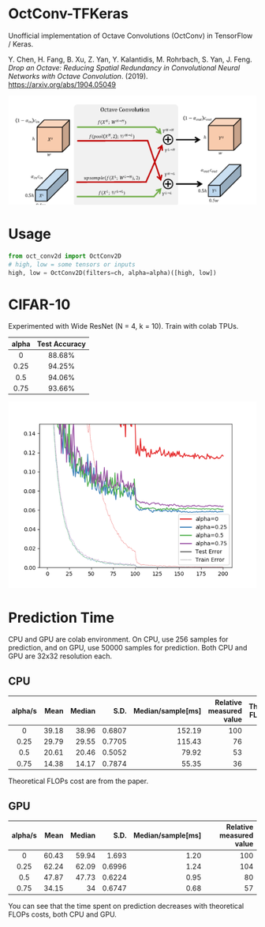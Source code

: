 # OctConv-TFKeras
Unofficial implementation of Octave Convolutions (OctConv) in TensorFlow / Keras.

Y. Chen, H. Fang, B. Xu, Z. Yan, Y. Kalantidis, M. Rohrbach, S. Yan, J. Feng. *Drop an Octave: Reducing Spatial Redundancy in Convolutional Neural Networks with Octave Convolution*. (2019). https://arxiv.org/abs/1904.05049

![](octconv_02.png)

# Usage
```python
from oct_conv2d import OctConv2D
# high, low = some tensors or inputs
high, low = OctConv2D(filters=ch, alpha=alpha)([high, low])
```

# CIFAR-10
Experimented with Wide ResNet (N = 4, k = 10). Train with colab TPUs.

| alpha | Test Accuracy |
|:-----:|:----------:|
|   0   |   88.68%   |
|  0.25 |   94.25%   |
|  0.5  |   94.06%   |
|  0.75 |   93.66%   |

![](octconv_06.png)

# Prediction Time
CPU and GPU are colab environment. On CPU, use 256 samples for prediction, and on GPU, use 50000 samples for prediction. Both CPU and GPU are 32x32 resolution each.

## CPU
| alpha/s | Mean | Median | S.D. | Median/sample[ms] | Relative measured value  | Theoretical FLOPs cost |
|:----:|-------:|-------:|---------:|---------------------:|-----------:|------------------:|
|   0  |  39.18 |  38.96 |   0.6807 |               152.19 |        100 |               100 |
| 0.25 |  29.79 |  29.55 |   0.7705 |               115.43 |         76 |                67 |
|  0.5 |  20.61 |  20.46 |   0.5052 |                79.92 |         53 |                44 |
| 0.75 |  14.38 |  14.17 |   0.7874 |                55.35 |         36 |                30 |

Theoretical FLOPs cost are from the paper.

## GPU
| alpha/s | Mean | Median | S.D. | Median/sample[ms] | Relative measured value |
|:----:|-------:|-------:|---------:|---------------------:|-----------:|
|   0  |  60.43 |  59.94 |    1.693 |                 1.20 |        100 |
| 0.25 |  62.24 |  62.09 |   0.6996 |                 1.24 |        104 |
|  0.5 |  47.87 |  47.73 |   0.6224 |                 0.95 |         80 |
| 0.75 |  34.15 |     34 |   0.6747 |                 0.68 |         57 |

You can see that the time spent on prediction decreases with theoretical FLOPs costs, both CPU and GPU.

